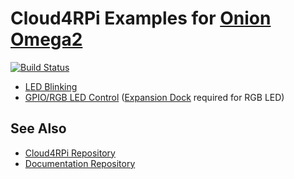 
Cloud4RPi Examples for [Onion Omega2](https://www.indiegogo.com/projects/omega2-5-linux-computer-with-wi-fi-made-for-iot)
=========================================================================================================================

[![Build Status](https://travis-ci.org/cloud4rpi/omega2-examples.svg?branch=master)](https://travis-ci.org/cloud4rpi/omega2-examples)

* [LED Blinking](led.py)
* [GPIO/RGB LED Control](rgb_led.py) ([Expansion Dock](https://onion.io/store/expansion-dock/) required for RGB LED)


## See Also

* [Cloud4RPi Repository](https://github.com/cloud4rpi/cloud4rpi)
* [Documentation Repository](https://github.com/cloud4rpi/docs)